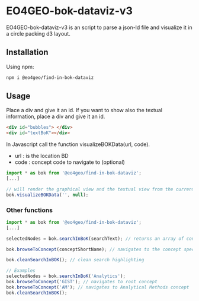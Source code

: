 # EO4GEO-bok-dataviz-v3

EO4GEO-bok-dataviz-v3 is an script to parse a json-ld file and visualize it in a circle packing d3 layout.

## Installation

Using npm: 

```bash
npm i @eo4geo/find-in-bok-dataviz
```

## Usage

Place a div and give it an id.
If you want to show also the textual information, place a div and give it an id.

```html
<div id="bubbles"> </div>
<div id="textBoK"></div>
```

In Javascript call the function visualizeBOKData(url, code).


- url : is the location BD
- code : concept code to navigate to (optional)


```javascript
import * as bok from '@eo4geo/find-in-bok-dataviz';
[...]

// will render the graphical view and the textual view from the current version in database
bok.visualizeBOKData('', null); 

```

### Other functions

```javascript
import * as bok from '@eo4geo/find-in-bok-dataviz';
[...]

selectedNodes = bok.searchInBoK(searchText); // returns an array of concepts matching the searchText string

bok.browseToConcept(conceptShortName); // navigates to the concept specified

bok.cleanSearchInBOK(); // clean search highlighting

// Examples
selectedNodes = bok.searchInBoK('Analytics');
bok.browseToConcept('GIST'); // navigates to root concept
bok.browseToConcept('AM'); // navigates to Analytical Methods concept
bok.cleanSearchInBOK();

```